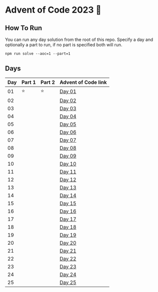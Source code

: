 # Advent of Code 2023 🎄

## How To Run
You can run any day solution from the root of this repo. Specify a day and optionally a part to run, if no part is specified both will run.

`npm run solve --aoc=1 --part=1`

## Days

| Day | Part 1 | Part 2 | Advent of Code link                            |
| --- | ------ | ------ | ---------------------------------------------- |
| 01  | :star: | :star: | [Day 01](https://adventofcode.com/2023/day/1)  |
| 02  |        |        | [Day 02](https://adventofcode.com/2023/day/2)  |
| 03  |        |        | [Day 03](https://adventofcode.com/2023/day/3)  |
| 04  |        |        | [Day 04](https://adventofcode.com/2023/day/4)  |
| 05  |        |        | [Day 05](https://adventofcode.com/2023/day/5)  |
| 06  |        |        | [Day 06](https://adventofcode.com/2023/day/6)  |
| 07  |        |        | [Day 07](https://adventofcode.com/2023/day/7)  |
| 08  |        |        | [Day 08](https://adventofcode.com/2023/day/8)  |
| 09  |        |        | [Day 09](https://adventofcode.com/2023/day/9)  |
| 10  |        |        | [Day 10](https://adventofcode.com/2023/day/10) |
| 11  |        |        | [Day 11](https://adventofcode.com/2023/day/11) |
| 12  |        |        | [Day 12](https://adventofcode.com/2023/day/12) |
| 13  |        |        | [Day 13](https://adventofcode.com/2023/day/13) |
| 14  |        |        | [Day 14](https://adventofcode.com/2023/day/14) |
| 15  |        |        | [Day 15](https://adventofcode.com/2023/day/15) |
| 16  |        |        | [Day 16](https://adventofcode.com/2023/day/16) |
| 17  |        |        | [Day 17](https://adventofcode.com/2023/day/17) |
| 18  |        |        | [Day 18](https://adventofcode.com/2023/day/18) |
| 19  |        |        | [Day 19](https://adventofcode.com/2023/day/19) |
| 20  |        |        | [Day 20](https://adventofcode.com/2023/day/20) |
| 21  |        |        | [Day 21](https://adventofcode.com/2023/day/21) |
| 22  |        |        | [Day 22](https://adventofcode.com/2023/day/22) |
| 23  |        |        | [Day 23](https://adventofcode.com/2023/day/23) |
| 24  |        |        | [Day 24](https://adventofcode.com/2023/day/24) |
| 25  |        |        | [Day 25](https://adventofcode.com/2023/day/25) |
